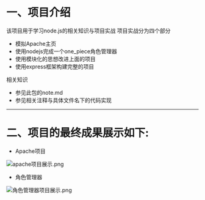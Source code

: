 # 一、项目介绍
该项目用于学习node.js的相关知识与项目实战
项目实战分为四个部分
- 模拟Apache主页
- 使用nodejs完成一个one_piece角色管理器
- 使用模块化的思想改进上面的项目
- 使用express框架构建完整的项目

相关知识
- 参见此包的note.md
- 参见相关注释与具体文件名下的代码实现
-----
# 二、项目的最终成果展示如下:
- Apache项目

![apache项目展示.png](https://i.loli.net/2020/06/05/8hYrI1vLdJtaCfj.png)

- 角色管理器

![角色管理器项目展示.png](https://i.loli.net/2020/06/05/YINx6mntACkXUTH.png)